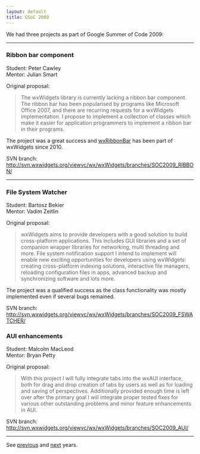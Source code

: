 ```yaml
---
layout: default
title: GSoC 2009
---
```


We had three projects as part of Google Summer of Code 2009:

----

### Ribbon bar component
Student: Peter Cawley  
Mentor: Julian Smart

Original proposal:

> The wxWidgets library is currently lacking a ribbon bar component. The ribbon
> bar has been popularised by programs like Microsoft Office 2007, and there
> are recurring requests for a wxWidgets implementation. I propose to implement
> a collection of classes which make it easier for application programmers to
> implement a ribbon bar in their programs.

The project was a great success and
[wxRibbonBar](http://docs.wxwidgets.org/trunk/classwx_ribbon_bar.html) has been
part of wxWidgets since 2010.

SVN branch: http://svn.wxwidgets.org/viewvc/wx/wxWidgets/branches/SOC2009_RIBBON/

----

### File System Watcher
Student: Bartosz Bekier  
Mentor: Vadim Zeitlin

Original proposal:

> wxWidgets aims to provide developers with a good solution to build
> cross-platform applications. This includes GUI libraries and a set of
> companion wrapper libraries for networking, multi threading and more. File
> system notification support I intend to implement will enable new exciting
> opportunities for developers using wxWidgets: creating cross-platform
> indexing solutions, interactive file managers, reloading configuration files
> in apps, advanced backup and synchronizing software and lots more.

The project was a qualified success as the class functionality was mostly
implemented even if several bugs remained.

SVN branch: http://svn.wxwidgets.org/viewvc/wx/wxWidgets/branches/SOC2009_FSWATCHER/

### AUI enhancements
Student: Malcolm MacLeod  
Mentor: Bryan Petty

Original proposal:

> With this project I will fully integrate tabs into the wxAUI interface, both
> for drag and drop creation of tabs by users as well as for loading and saving
> of perspectives. Additionally provided enough time is left over after the
> primary goal I will integrate proper tested fixes for various other
> outstanding problems and minor feature enhancements in AUI.

SVN branch: http://svn.wxwidgets.org/viewvc/wx/wxWidgets/branches/SOC2009_AUI/

----

See [previous](../2008/) and [next](../2010/) years.
